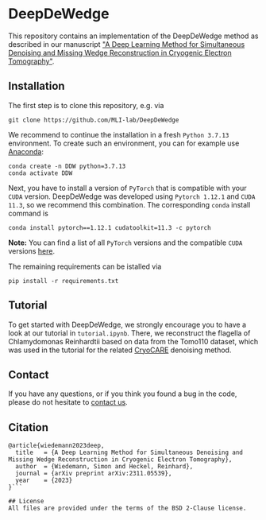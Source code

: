 # DeepDeWedge

This repository contains an implementation of the DeepDeWedge method as described in our manuscript ["A Deep Learning Method for Simultaneous Denoising and Missing Wedge Reconstruction in Cryogenic Electron Tomography"](https://arxiv.org/abs/2311.05539). 

## Installation
The first step is to clone this repository, e.g. via
```
git clone https://github.com/MLI-lab/DeepDeWedge
```
We recommend to continue the installation in a fresh `Python 3.7.13` environment. To create such an environment, you can for example use [Anaconda](https://www.anaconda.com/download):
```
conda create -n DDW python=3.7.13
conda activate DDW
```
Next, you have to install a version of `PyTorch` that is compatible with your `CUDA` version. DeepDeWedge was developed using `Pytorch 1.12.1` and `CUDA 11.3`, so we recommend this combination. The corresponding `conda` install command is
```
conda install pytorch==1.12.1 cudatoolkit=11.3 -c pytorch
```
**Note:** You can find a list of all `PyTorch` versions and the compatible `CUDA` versions [here](https://pytorch.org/get-started/previous-versions/). 

The remaining requirements can be istalled via
```
pip install -r requirements.txt
```

## Tutorial
To get started with DeepDeWedge, we strongly encourage you to have a look at our tutorial in `tutorial.ipynb`. There, we reconstruct the flagella of Chlamydomonas Reinhardtii based on data from the Tomo110 dataset, which was used in the tutorial for the related [CryoCARE](https://github.com/juglab/cryoCARE_T2T) denoising method.


## Contact

If you have any questions, or if you think you found a bug in the code, please do not hesitate to [contact us](mailto:simonw.wiedemann@tum.de).

## Citation

```
@article{wiedemann2023deep,
  title   = {A Deep Learning Method for Simultaneous Denoising and Missing Wedge Reconstruction in Cryogenic Electron Tomography},
  author  = {Wiedemann, Simon and Heckel, Reinhard},
  journal = {arXiv preprint arXiv:2311.05539},
  year    = {2023}
}```

## License
All files are provided under the terms of the BSD 2-Clause license.